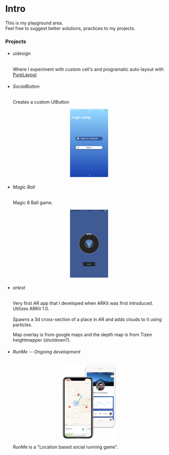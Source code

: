 <h1> Intro </h1>

This is my playground area. </br>Feel free to suggest better solutions, practices to my projects. 

<h3>Projects</h3>
<ul>
<li><h6>uidesign</h3></li>
Where I experiment with custom cell's and programatic auto-layout with <a href = "https://github.com/PureLayout/PureLayout">PureLayout</a>
<li><h6>SocialButton</h3></li>
Creates a custom UIButton
<p align="center">
<img src="https://github.com/cembaykara/swift_practice/blob/master/SocialButton/screenshot.png?raw=true" width="25%" title="Screenshot">
</p>
<li><h6>Magic Ball</h3></li>
Magic 8 Ball game.
<p align="center">
<img src="https://github.com/cembaykara/swift_practice/blob/master/Magic%20Ball/Screenshot.jpeg?raw=true" width="25%" title="Screenshot">
</p>
<li><h6>artest</h3></li>
Very first AR app that I developed when ARKit was first introduced.<br>
Utilizes ARKit 1.0.<br><br>
Spawns a 3d cross-section of a place in AR and adds clouds to it using particles.<br>

Map overlay is from google maps and the depth map is from Tizen heightmapper (shutdown?).
<li><h6>RunMe -- Ongoing development</h3></li>
<p align="center">
<img src="https://github.com/cembaykara/swift_practice/blob/master/RunMe/Screenshot.png?raw=true" width="35%" title="Screenshot">
</p>

RunMe is a "Location based social running game".
</ul>
